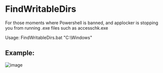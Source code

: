 # FindWritableDirs

For those moments where Powershell is banned, and applocker is stopping you from running .exe files such as accesschk.exe 

Usage: FindWritableDirs.bat "C:\Windows"



## Example: 

![image](https://user-images.githubusercontent.com/35890107/125629339-69ec6a22-623b-45bb-bcf3-c8454863a96b.png)
